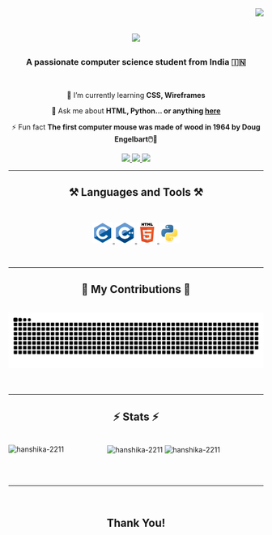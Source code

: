 <img align="right" src="https://visitor-badge.laobi.icu/badge?page_id=Hanshika-2211.Hanshika-2211" />

<h1 align="center">
    <img src="https://readme-typing-svg.herokuapp.com/?font=Righteous&size=35&center=true&vCenter=true&width=500&height=70&duration=4000&lines=Hi+There!+👋;+I'm+Hanshika+Anchan!;" />
</h1>

<h3 align="center">A passionate computer science student from India 🇮🇳</h3>

<br/>

<div align="center">
 
 🌱 I’m currently learning **CSS, Wireframes**

💬 Ask me about **HTML, Python... or anything [here](https://github.com/Hanshika-2211/Hanshika-2211/issues)**

⚡ Fun fact **The first computer mouse was made of wood in 1964 by Doug Engelbart🖱️🌲**

 </div>
 
<div align="center"> 
<a href="mailto:2023.hanshikaa@isu.ac.in">
    <img src="https://img.shields.io/badge/Gmail-D14836?style=for-the-badge&logo=gmail&logoColor=white" />
  </a>
  <a href="https://www.linkedin.com/in/hanshika-anchan-259451297" target="_blank">
    <img src="https://img.shields.io/badge/LinkedIn-0077B5?style=for-the-badge&logo=linkedin&logoColor=white" target="_blank" />
  </a>
  <a href="https://github.com/Hanshika-2211" target="_blank">
     <img src="https://img.shields.io/badge/Portfolio-FF5722?style=for-the-badge&logo=todoist&logoColor=white" target="_blank" /> <!-- sqlite, safari, google-chrome are other good icon options -->
  </a>
</div>

 <hr/>
 
<h2 align="center">⚒️ Languages and Tools ⚒️</h2>
<br/>
<div align="center">
<p align="center"> <a href="https://www.cprogramming.com/" target="_blank" rel="noreferrer"> <img src="https://raw.githubusercontent.com/devicons/devicon/master/icons/c/c-original.svg" alt="c" width="40" height="40"/> </a> <a href="https://www.w3schools.com/cpp/" target="_blank" rel="noreferrer"> <img src="https://raw.githubusercontent.com/devicons/devicon/master/icons/cplusplus/cplusplus-original.svg" alt="cplusplus" width="40" height="40"/> </a> <a href="https://www.w3.org/html/" target="_blank" rel="noreferrer"> <img src="https://raw.githubusercontent.com/devicons/devicon/master/icons/html5/html5-original-wordmark.svg" alt="html5" width="40" height="40"/> </a> <a href="https://www.python.org" target="_blank" rel="noreferrer"> <img src="https://raw.githubusercontent.com/devicons/devicon/master/icons/python/python-original.svg" alt="python" width="40" height="40"/> </a> </p>
</div>

<br/>
<hr/>

<div align="center">
  <h2>🐍 My Contributions 🐍</h2>
  <br>
  <img alt="snake eating my contributions" src="https://raw.githubusercontent.com/salesp07/salesp07/output/github-contribution-grid-snake.svg" />
  <br/><br/><br/>
</div>

<hr/>

<h2 align="center">⚡ Stats ⚡</h2>
<br>
<div align=center>
  <img align="left" src="https://github-readme-stats.vercel.app/api/top-langs?username=hanshika-2211&show_icons=true&locale=en&layout=compact" alt="hanshika-2211" />

<img align="center" src="https://github-readme-stats.vercel.app/api?username=hanshika-2211&show_icons=true&locale=en" alt="hanshika-2211" />

<img align="center" src="https://github-readme-streak-stats.herokuapp.com/?user=hanshika-2211&" alt="hanshika-2211" />
</div>

<br/><br/>

<hr/>

<br/>

<div align="center">
<h2 align="center"><b> Thank You! </b></h2>
</div>

<br/>
